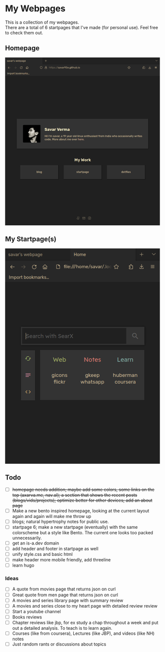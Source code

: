 # My Webpages
This is a collection of my webpages.  
There are a total of 6 startpages that I've made (for personal use). Feel free to check them out.

## Homepage
![preview](.assets/home_3.png)
## My Startpage(s)
![6_2](.assets/6_2.png)

## Todo
- [ ] <s>homepage needs addition; maybe add some colors, some links on the top (axarva.me, nav.al); a section that shows the recent posts (blogs/vids/projects); optimize better for other devices; add an about page</s>
- [ ] Make a new bento inspired homepage, looking at the current layout again and again will make me throw up
- [ ] blogs; natural hypertrophy notes for public use.
- [ ] startpage 6; make a new startpage (eventually) with the same colorscheme but a style like Bento. The current one looks too packed unnecessarily.
- [ ] get an is-a.dev domain
- [ ] add header and footer in startpage as well
- [ ] unify style.css and basic html
- [ ] make header more mobile friendly, add threeline
- [ ] learn hugo

### Ideas
- [ ] A quote from movies page that returns json on curl
- [ ] Great quote from men page that returns json on curl
- [ ] A movies and series library page with summary review
- [ ] A movies and series close to my heart page with detailed review review
- [ ] Start a youtube channel
- [ ] Books reviews
- [ ] Chapter reviews like jbp, for ex study a chap throughout a week and put out a detailed analysis. To teach is to learn again.
- [ ] Courses (like from coursera), Lectures (like JBP), and videos (like NH) notes
- [ ] Just random rants or discussions about topics
